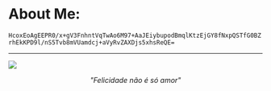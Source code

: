 # About Me: 
`HcoxEoAgEEPR0/x+gV3FnhntVqTwAo6M97+AaJEiybupodBmqlKtzEjGY8fNxpQSTfG0BZrhEkKPD9l/nS5Tvb8mVUamdcj+aVyRvZAXDjs5xhsReQE=`

---
<img src="https://github-readme-stats.vercel.app/api?username=flux10n&hide_border=true&show_icons=true&bg_color=0d1116&title_color=00FFFF&text_color=a4aacb&icon_color=007ec6" align="center">
<div align="center">
    <p><i>"Felicidade não é só amor"</i></p>
</div>

